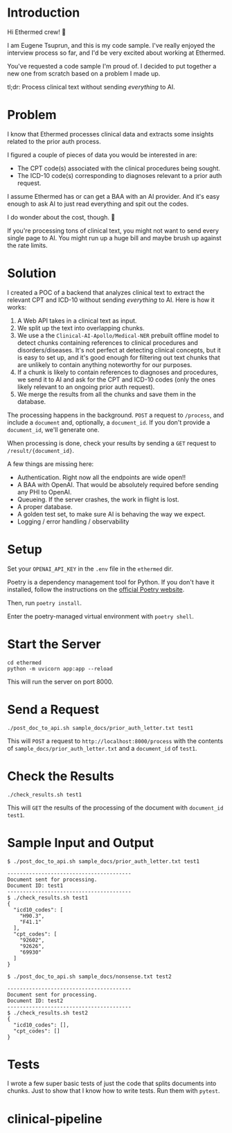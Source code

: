# Introduction

Hi Ethermed crew! 👋

I am Eugene Tsuprun, and this is my code sample. I've really enjoyed the interview process so far, and I'd
be very excited about working at Ethermed.

You've requested a code sample I'm proud of. I decided to put together a new one from scratch based on a problem I made up.

tl;dr: Process clinical text without sending _everything_ to AI.

# Problem

I know that Ethermed processes clinical data and extracts some insights related to the prior auth process.

I figured a couple of pieces of data you would be interested in are:

- The CPT code(s) associated with the clinical procedures being sought.
- The ICD-10 code(s) corresponding to diagnoses relevant to a prior auth request.

I assume Ethermed has or can get a BAA with an AI provider. And it's easy enough to ask AI to just read everything and spit out the codes.

I do wonder about the cost, though. 💸

If you're processing tons of clinical text, you might not want to send every single page to AI. You might run up a huge bill and maybe brush up against the rate limits.

# Solution

I created a POC of a backend that analyzes clinical text to extract the relevant CPT and ICD-10 without sending _everything_ to AI.
Here is how it works:

1. A Web API takes in a clinical text as input.
1. We split up the text into overlapping chunks.
1. We use a the `Clinical-AI-Apollo/Medical-NER` prebuilt offline model to detect chunks containing references to clinical procedures and disorders/diseases. It's not perfect at detecting clinical concepts, but it is easy to set up, and it's good enough for filtering out text chunks that are unlikely to contain anything noteworthy for our purposes.
1. If a chunk is likely to contain references to diagnoses and procedures, we send it to AI and ask for the CPT and ICD-10 codes (only the ones likely relevant to an ongoing prior auth request).
1. We merge the results from all the chunks and save them in the database.

The processing happens in the background. `POST` a request to `/process`, and include a `document` and, optionally, a `document_id`. If you don't provide a `document_id`, we'll generate one.

When processing is done, check your results by sending a `GET` request to `/result/{document_id}`.

A few things are missing here:

- Authentication. Right now all the endpoints are wide open!!
- A BAA with OpenAI. That would be absolutely required before sending any PHI to OpenAI.
- Queueing. If the server crashes, the work in flight is lost.
- A proper database.
- A golden test set, to make sure AI is behaving the way we expect.
- Logging / error handling / observability

# Setup

Set your `OPENAI_API_KEY` in the `.env` file in the `ethermed` dir.

Poetry is a dependency management tool for Python. If you don't have it installed, follow the instructions on the [official Poetry website](https://python-poetry.org/docs/#installation).

Then, run `poetry install`.

Enter the poetry-managed virtual environment with `poetry shell`.

# Start the Server

```
cd ethermed
python -m uvicorn app:app --reload
```

This will run the server on port 8000.

# Send a Request

```
./post_doc_to_api.sh sample_docs/prior_auth_letter.txt test1
```

This will `POST` a request to `http://localhost:8000/process` with the contents of `sample_docs/prior_auth_letter.txt` and a `document_id` of `test1`.

# Check the Results

```
./check_results.sh test1
```

This will `GET` the results of the processing of the document with `document_id` `test1`.

# Sample Input and Output

```
$ ./post_doc_to_api.sh sample_docs/prior_auth_letter.txt test1

----------------------------------------
Document sent for processing.
Document ID: test1
----------------------------------------
$ ./check_results.sh test1
{
  "icd10_codes": [
    "H90.3",
    "F41.1"
  ],
  "cpt_codes": [
    "92602",
    "92626",
    "69930"
  ]
}
```

```
$ ./post_doc_to_api.sh sample_docs/nonsense.txt test2

----------------------------------------
Document sent for processing.
Document ID: test2
----------------------------------------
$ ./check_results.sh test2
{
  "icd10_codes": [],
  "cpt_codes": []
}
```

# Tests

I wrote a few super basic tests of just the code that splits documents into chunks. Just to show that I know how to write tests. Run them with `pytest`.
# clinical-pipeline
